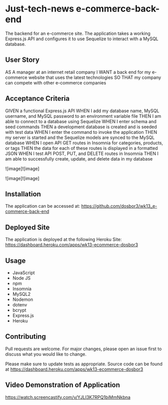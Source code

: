 # Just-tech-news e-commerce-back-end

The backend for an e-commerce site.  The application takes a working Express.js API and configures it to use Sequelize to interact with a MySQL database.

## User Story

AS A manager at an internet retail company
I WANT a back end for my e-commerce website that uses the latest technologies
SO THAT my company can compete with other e-commerce companies

## Acceptance Criteria

GIVEN a functional Express.js API
WHEN I add my database name, MySQL username, and MySQL password to an environment variable file
THEN I am able to connect to a database using Sequelize
WHEN I enter schema and seed commands
THEN a development database is created and is seeded with test data
WHEN I enter the command to invoke the application
THEN my server is started and the Sequelize models are synced to the MySQL database
WHEN I open API GET routes in Insomnia for categories, products, or tags
THEN the data for each of these routes is displayed in a formatted JSON
WHEN I test API POST, PUT, and DELETE routes in Insomnia
THEN I am able to successfully create, update, and delete data in my database


![image]![image]

 






![image]![image]


    


## Installation

The application can be accessed at:   https://github.com/dosbor3/wk13_e-commerce-back-end 

## Deployed Site

The application is deployed at the following Heroku Site: https://dashboard.heroku.com/apps/wk13-ecommerce-dosbor3

## Usage

*  JavaScript
*  Node JS
*  npm
*  Insomnia
*  MySQL2
*  Nodemon
*  dotenv
*  bcrypt
*  Express.js
*  Heroku


## Contributing
Pull requests are welcome. For major changes, please open an issue first to discuss what you would like to change.

Please make sure to update tests as appropriate.  Source code can be found at https://dashboard.heroku.com/apps/wk13-ecommerce-dosbor3

## Video Demonstration of Application
https://watch.screencastify.com/v/YJLI3K7RPQ1biMmNkbna

